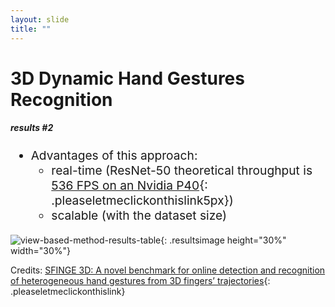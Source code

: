 ```yaml
---
layout: slide
title: ""
---
```


# 3D Dynamic Hand Gestures Recognition
##### **results #2**

<div markdown="1" style="font-size:2vw">

- Advantages of this approach:
	- real-time (ResNet-50 theoretical throughput is [536 FPS on an Nvidia P40](https://arxiv.org/pdf/2001.06268.pdf){: .pleaseletmeclickonthislink5px})
	- scalable (with the dataset size)

</div>

![view-based-method-results-table](assets/pics/old-imgs/3DOR-paper-graphs/3dor-view-based-method-results.png){: .resultsimage height="30%" width="30%"}

<figcaption class="figcaption" markdown="1">

Credits: [SFINGE 3D: A novel benchmark for online detection and recognition of heterogeneous hand gestures from 3D fingers’ trajectories](https://www.sciencedirect.com/science/article/pii/S0097849320301163){: .pleaseletmeclickonthislink}

</figcaption>

